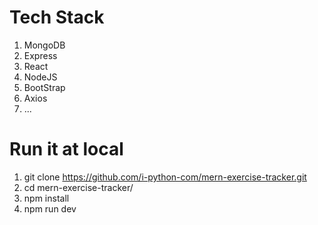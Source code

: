 # Tech Stack

1. MongoDB
2. Express
3. React
4. NodeJS
5. BootStrap
6. Axios
7. ...

# Run it at local

1. git clone https://github.com/i-python-com/mern-exercise-tracker.git
2. cd mern-exercise-tracker/
3. npm install
4. npm run dev
